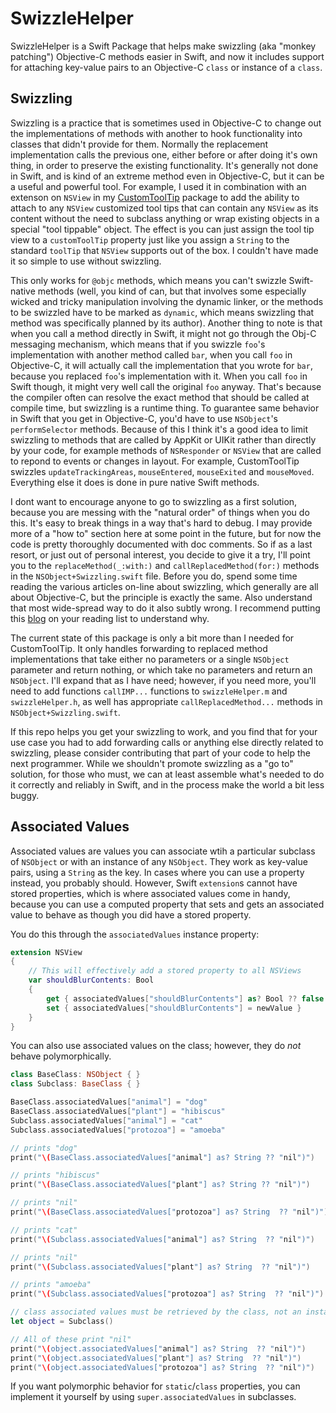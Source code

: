 # SwizzleHelper

SwizzleHelper is a Swift Package that helps make swizzling (aka "monkey patching") Objective-C methods easier in Swift, and now it includes support for attaching key-value pairs to an Objective-C `class` or instance of a `class`.

## Swizzling
Swizzling is a practice that is sometimes used in Objective-C to change out the implementations of methods with another to hook functionality into classes that didn't provide for them.  Normally the replacement implementation calls the previous one, either before or after doing it's own thing, in order to preserve the existing functionality.  It's generally not done in Swift, and is kind of an extreme method even in Objective-C, but it can be a useful and powerful tool.  For example, I used it in combination with an extenson on `NSView` in my [CustomToolTip](https://github.com/chipjarred/CustomToolTip) package to add the ability to attach to any `NSView`  customized tool tips that can contain any `NSView` as its content without the need to subclass anything or wrap existing objects in a special "tool tippable" object.  The effect is you can just assign the tool tip view to a `customToolTip` property just like you assign a `String` to the standard `toolTip` that `NSView` supports out of the box.  I couldn't have made it so simple to use without swizzling.

This only works for `@objc` methods, which means you can't swizzle Swift-native methods (well, you kind of can, but that involves some especially wicked and tricky manipulation involving the dynamic linker, or the methods to be swizzled have to be marked as `dynamic`, which means swizzling that method was specifically planned by its author).  Another thing to note is that when you call a method directly in Swift, it might not go through the Obj-C messaging mechanism, which means that if you swizzle `foo`'s implementation with another method called `bar`, when you call `foo` in Objective-C, it will actually call the implementation that you wrote for `bar`, because you replaced `foo`'s implementation with it.  When you call `foo` in Swift though, it might very well call the original `foo` anyway.   That's because the compiler often can resolve the exact method that should be called at compile time, but swizzling is a runtime thing.  To guarantee same behavior in Swift that you get in Objective-C, you'd have to use `NSObject`'s `performSelector` methods.  Because of this I think it's a good idea to limit swizzling to methods that are called by AppKit or UIKit rather than directly by your code, for example methods of `NSResponder` or `NSView` that are called to repond to events or changes in layout.  For example, CustomToolTip swizzles `updateTrackingAreas`, `mouseEntered`, `mouseExited` and `mouseMoved`.  Everything else it does is done in pure native Swift methods.

I dont want to encourage anyone to go to swizzling as a first solution, because you are messing with the "natural order" of things when you do this.  It's easy to break things in a way that's hard to debug.  I may provide more of a "how to" section here at some point in the future, but for now the code is pretty thoroughly documented with doc comments.  So if as a last resort, or just out of personal interest, you decide to give it a try, I'll point you to the `replaceMethod(_:with:)` and `callReplacedMethod(for:)` methods in the `NSObject+Swizzling.swift` file.  Before you do, spend some time reading the various articles on-line about swizzling, which generally are all about Objective-C, but the principle is exactly the same.  Also understand that most wide-spread way to do it also subtly wrong.  I recommend putting this [blog](https://blog.newrelic.com/engineering/right-way-to-swizzle/) on your reading list to understand why.

The current state of this package is only a bit more than  I needed for CustomToolTip.  It only handles forwarding to replaced method implementations that take either no parameters or a single `NSObject` parameter and return nothing, or which take no parameters and return an `NSObject`.  I'll expand that as I have need; however, if you need more, you'll need to add functions `callIMP...` functions to `swizzleHelper.m` and `swizzleHelper.h`, as well has appropriate `callReplacedMethod...` methods in `NSObject+Swizzling.swift`.

If this repo helps you get your swizzling to work, and you find that for your use case you had to add forwarding calls or anything else directly related to swizzling, please consider contributing that part of your code to help the next programmer.  While we shouldn't promote swizzling as a "go to" solution, for those who must, we can at least assemble what's needed to do it correctly and reliably in Swift, and in the process make the world a bit less buggy.

## Associated Values
Associated values are values you can associate wtih a particular subclass of `NSObject` or with an instance of any `NSObject`.  They work as key-value pairs, using a `String` as the key.  In cases where you can use a property instead, you probably should.  However, Swift `extension`s cannot have stored properties, which is where associated values come in handy, because you can use a computed property that sets and gets an associated value to behave as though you did have a stored property. 

You do this through the `associatedValues` instance property:

```swift
extension NSView
{
    // This will effectively add a stored property to all NSViews
    var shouldBlurContents: Bool
    {
        get { associatedValues["shouldBlurContents"] as? Bool ?? false }
        set { associatedValues["shouldBlurContents"] = newValue }
    }
}
```

You can also use associated values on the class; however, they do *not* behave polymorphically.

```swift
class BaseClass: NSObject { }
class Subclass: BaseClass { }

BaseClass.associatedValues["animal"] = "dog"
BaseClass.associatedValues["plant"] = "hibiscus"
Subclass.associatedValues["animal"] = "cat"
Subclass.associatedValues["protozoa"] = "amoeba"

// prints "dog"
print("\(BaseClass.associatedValues["animal"] as? String ?? "nil")")

// prints "hibiscus"
print("\(BaseClass.associatedValues["plant"] as? String ?? "nil")")

// prints "nil"
print("\(BaseClass.associatedValues["protozoa"] as? String  ?? "nil")")

// prints "cat"
print("\(Subclass.associatedValues["animal"] as? String  ?? "nil")")

// prints "nil"
print("\(Subclass.associatedValues["plant"] as? String  ?? "nil")")

// prints "amoeba"
print("\(Subclass.associatedValues["protozoa"] as? String  ?? "nil")")

// class associated values must be retrieved by the class, not an instance of it.
let object = Subclass()

// All of these print "nil"
print("\(object.associatedValues["animal"] as? String  ?? "nil")")
print("\(object.associatedValues["plant"] as? String  ?? "nil")")
print("\(object.associatedValues["protozoa"] as? String  ?? "nil")")
```
If you want polymorphic behavior for `static`/`class` properties, you can implement it yourself by using `super.associatedValues` in subclasses. 
